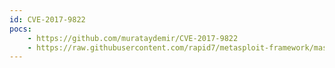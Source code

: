 ```yaml
---
id: CVE-2017-9822
pocs:
    - https://github.com/murataydemir/CVE-2017-9822
    - https://raw.githubusercontent.com/rapid7/metasploit-framework/master/modules/exploits/windows/http/dnn_cookie_deserialization_rce.rb
---
```

